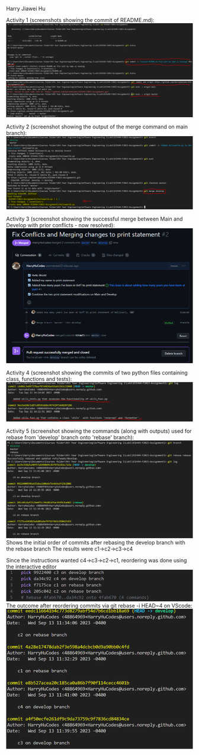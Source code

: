 Harry Jiawei Hu

Activity 1 (screenshots showing the commit of README.md):
![Alt text](image.png)
![Alt text](image-1.png)

Activity 2 (screenshot showing the output of the merge command on main branch):
![Alt text](image-2.png)

Activity 3 (screenshot showing the successful merge between Main and Develop with prior conflicts - now resolved):
![Alt text](image-3.png)

Activity 4 (screenshot showing the commits of two python files containing class, functions and tests):
![Alt text](image-4.png)

Activity 5 (screenshot showing the commands (along with outputs) used for rebase from 'develop' branch onto 'rebase' branch):
![Alt text](image-5.png)
Shows the initial order of commits after rebasing the develop branch with the rebase branch
The results were c1->c2->c3->c4

Since the instructions wanted c4->c3->c2->c1, reordering was done using the interactive editor
![Alt text](image-6.png)
The outcome after reordering commits via git rebase -i HEAD~4 on VScode: 
![Alt text](image-7.png)
